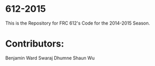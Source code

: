 612-2015
========
This is the Repository for FRC 612's Code for the 2014-2015 Season.

Contributors:
=============
Benjamin Ward
Swaraj Dhumne
Shaun Wu

